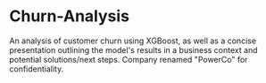 # Churn-Analysis

An analysis of customer churn using XGBoost, as well as a concise presentation outlining the model's results in a business context and potential solutions/next steps. Company renamed "PowerCo" for confidentiality.
